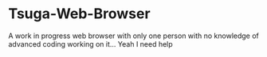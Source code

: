 # Tsuga-Web-Browser
A work in progress web browser with only one person with no knowledge of advanced coding working on it...  Yeah I need help
